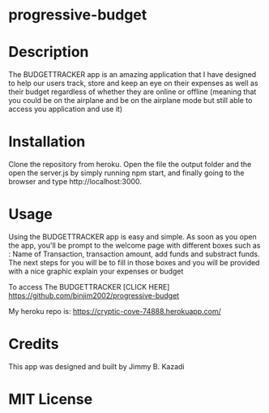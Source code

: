 # progressive-budget


# Description
The BUDGETTRACKER app is an amazing application that I have designed to help our users track, store and keep an eye on their expenses as well as their budget regardless of whether they are online or offline (meaning that you could be on the airplane and be on the airplane mode but still able to access you application and use it)

# Installation
Clone the repository from heroku. Open the file the output folder and the open the server.js by simply running npm start, and finally going to the browser and type http://localhost:3000.

# Usage
Using the BUDGETTRACKER app is easy and simple. As soon as you open the app, you'll be prompt to the welcome page with different boxes such as : Name of Transaction, transaction amount, add funds and substract funds. The next steps for you will be to fill in those boxes and you will be provided with a nice graphic explain your expenses or budget

To access The BUDGETTRACKER [CLICK HERE] https://github.com/binjim2002/progressive-budget

My heroku repo is: https://cryptic-cove-74888.herokuapp.com/

# Credits
This app was designed and built by Jimmy B. Kazadi

# MIT License